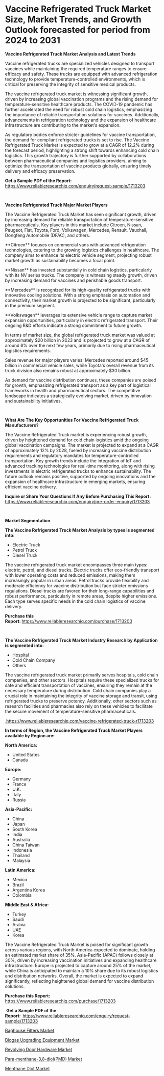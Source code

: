 <p><h1>Vaccine Refrigerated Truck Market Size, Market Trends, and Growth Outlook forecasted for period from 2024 to 2031</h1></p><p><strong>Vaccine Refrigerated Truck Market Analysis and Latest Trends</strong></p>
<p><p>Vaccine refrigerated trucks are specialized vehicles designed to transport vaccines while maintaining the required temperature ranges to ensure efficacy and safety. These trucks are equipped with advanced refrigeration technology to provide temperature-controlled environments, which is critical for preserving the integrity of sensitive medical products.</p><p>The vaccine refrigerated truck market is witnessing significant growth, driven by increasing global vaccination programs and the rising demand for temperature-sensitive healthcare products. The COVID-19 pandemic has further accelerated the need for robust cold chain logistics, emphasizing the importance of reliable transportation solutions for vaccines. Additionally, advancements in refrigeration technology and the expansion of healthcare infrastructure are contributing to the market's expansion.</p><p>As regulatory bodies enforce stricter guidelines for vaccine transportation, the demand for compliant refrigerated trucks is set to rise. The Vaccine Refrigerated Truck Market is expected to grow at a CAGR of 12.2% during the forecast period, highlighting a strong shift towards enhancing cold chain logistics. This growth trajectory is further supported by collaborations between pharmaceutical companies and logistics providers, aiming to optimize the transportation of vaccine products globally, ensuring timely delivery and efficacy preservation.</p></p>
<p><strong>Get a Sample PDF of the Report:&nbsp;</strong> <a href="https://www.reliableresearchiq.com/enquiry/request-sample/1713203?utm_campaign=1554&utm_medium=2&utm_source=Github&utm_content=ia&utm_term=22102024&utm_id=vaccine-refrigerated-truck">https://www.reliableresearchiq.com/enquiry/request-sample/1713203</a></p>
<p>&nbsp;</p>
<p><strong>Vaccine Refrigerated Truck Major Market Players</strong></p>
<p><p>The Vaccine Refrigerated Truck Market has seen significant growth, driven by increasing demand for reliable transportation of temperature-sensitive pharmaceuticals. Key players in this market include Citroen, Nissan, Peugeot, Fiat, Toyota, Ford, Volkswagen, Mercedes, Renault, Vauxhall, Dongfeng Automobile (DFAC), and others. </p><p>**Citroen** focuses on commercial vans with advanced refrigeration technologies, catering to the growing logistics challenges in healthcare. The company aims to enhance its electric vehicle segment, projecting robust market growth as sustainability becomes a focal point.</p><p>**Nissan** has invested substantially in cold chain logistics, particularly with its NV series trucks. The company is witnessing steady growth, driven by increasing demand for vaccines and perishable goods transport.</p><p>**Mercedes** is recognized for its high-quality refrigerated trucks with innovative cooling solutions. With a strong emphasis on automation and connectivity, their market growth is projected to be significant, particularly in the premium segment.</p><p>**Volkswagen** leverages its extensive vehicle range to capture market expansion opportunities, particularly in electric refrigerated transport. Their ongoing R&D efforts indicate a strong commitment to future growth.</p><p>In terms of market size, the global refrigerated truck market was valued at approximately $20 billion in 2023 and is projected to grow at a CAGR of around 6% over the next few years, primarily due to rising pharmaceutical logistics requirements.</p><p>Sales revenue for major players varies: Mercedes reported around $45 billion in commercial vehicle sales, while Toyota's overall revenue from its truck division also remains robust at approximately $30 billion. </p><p>As demand for vaccine distribution continues, these companies are poised for growth, emphasizing refrigerated transport as a key part of logistical frameworks in health and pharmaceutical sectors. The competitive landscape indicates a strategically evolving market, driven by innovation and sustainability initiatives.</p></p>
<p>&nbsp;</p>
<p><strong>What Are The Key Opportunities For Vaccine Refrigerated Truck Manufacturers?</strong></p>
<p><p>The Vaccine Refrigerated Truck market is experiencing robust growth, driven by heightened demand for cold chain logistics amid the ongoing global vaccination campaigns. The market is projected to expand at a CAGR of approximately 12% by 2028, fueled by increasing vaccine distribution requirements and regulatory mandates for temperature-controlled transportation. Key growth trends include the integration of IoT and advanced tracking technologies for real-time monitoring, along with rising investments in electric refrigerated trucks to enhance sustainability. The future outlook remains positive, supported by ongoing innovations and the expansion of healthcare infrastructure in emerging markets, ensuring efficient vaccine delivery.</p></p>
<p><strong>Inquire or Share Your Questions If Any Before Purchasing This Report:</strong> <a href="https://www.reliableresearchiq.com/enquiry/pre-order-enquiry/1713203?utm_campaign=1554&utm_medium=2&utm_source=Github&utm_content=ia&utm_term=22102024&utm_id=vaccine-refrigerated-truck">https://www.reliableresearchiq.com/enquiry/pre-order-enquiry/1713203</a></p>
<p>&nbsp;</p>
<p><strong>Market Segmentation</strong></p>
<p><strong>The Vaccine Refrigerated Truck Market Analysis by types is segmented into:</strong></p>
<p><ul><li>Electric Truck</li><li>Petrol Truck</li><li>Diesel Truck</li></ul></p>
<p><p>The vaccine refrigerated truck market encompasses three main types: electric, petrol, and diesel trucks. Electric trucks offer eco-friendly transport with lower operating costs and reduced emissions, making them increasingly popular in urban areas. Petrol trucks provide flexibility and moderate efficiency for vaccine distribution but face stricter emissions regulations. Diesel trucks are favored for their long-range capabilities and robust performance, particularly in remote areas, despite higher emissions. Each type serves specific needs in the cold chain logistics of vaccine delivery.</p></p>
<p><strong>Purchase this Report:&nbsp;</strong><a href="https://www.reliableresearchiq.com/purchase/1713203?utm_campaign=1554&utm_medium=2&utm_source=Github&utm_content=ia&utm_term=22102024&utm_id=vaccine-refrigerated-truck">https://www.reliableresearchiq.com/purchase/1713203</a></p>
<p>&nbsp;</p>
<p><strong>The Vaccine Refrigerated Truck Market Industry Research by Application is segmented into:</strong></p>
<p><ul><li>Hospital</li><li>Cold Chain Company</li><li>Others</li></ul></p>
<p><p>The vaccine refrigerated truck market primarily serves hospitals, cold chain companies, and other sectors. Hospitals require these specialized trucks for safe and efficient transportation of vaccines, ensuring they remain at the necessary temperature during distribution. Cold chain companies play a crucial role in maintaining the integrity of vaccine storage and transit, using refrigerated trucks to preserve potency. Additionally, other sectors such as research facilities and pharmacies also rely on these vehicles to facilitate the secure movement of temperature-sensitive pharmaceuticals.</p></p>
<p><a href="https://www.reliableresearchiq.com/vaccine-refrigerated-truck-r1713203?utm_campaign=1554&utm_medium=2&utm_source=Github&utm_content=ia&utm_term=22102024&utm_id=vaccine-refrigerated-truck">&nbsp;https://www.reliableresearchiq.com/vaccine-refrigerated-truck-r1713203</a></p>
<p><strong>In terms of Region, the Vaccine Refrigerated Truck Market Players available by Region are:</strong></p>
<p>
    <p> <strong> North America: </strong>
        <ul>
            <li>United States</li>
            <li>Canada</li>
        </ul>
        </p> 
    <p> <strong> Europe: </strong>
        <ul>
            <li>Germany</li>
            <li>France</li>
            <li>U.K.</li>
            <li>Italy</li>
            <li>Russia</li>
        </ul>
        </p> 
    <p> <strong> Asia-Pacific: </strong>
        <ul>
            <li>China</li>
            <li>Japan</li>
            <li>South Korea</li>
            <li>India</li>
            <li>Australia</li>
            <li>China Taiwan</li>
            <li>Indonesia</li>
            <li>Thailand</li>
            <li>Malaysia</li>
        </ul>
        </p> 
    <p> <strong> Latin America: </strong>
        <ul>
            <li>Mexico</li>
            <li>Brazil</li>
            <li>Argentina Korea</li>
            <li>Colombia</li>
        </ul>
        </p> 
    <p> <strong> Middle East & Africa: </strong>
        <ul>
            <li>Turkey</li>
            <li>Saudi</li>
            <li>Arabia</li>
            <li>UAE</li>
            <li>Korea</li>
        </ul>
    </p>
    </p>
<p><p>The Vaccine Refrigerated Truck Market is poised for significant growth across various regions, with North America expected to dominate, holding an estimated market share of 35%. Asia-Pacific (APAC) follows closely at 30%, driven by increasing vaccination initiatives and expanding healthcare infrastructure. Europe is projected to capture around 25% of the market, while China is anticipated to maintain a 10% share due to its robust logistics and distribution networks. Overall, the market is expected to expand significantly, reflecting heightened global demand for vaccine distribution solutions.</p></p>
<p><strong>Purchase this Report: </strong><a href="https://www.reliableresearchiq.com/purchase/1713203?utm_campaign=1554&utm_medium=2&utm_source=Github&utm_content=ia&utm_term=22102024&utm_id=vaccine-refrigerated-truck">https://www.reliableresearchiq.com/purchase/1713203</a></p>
<p>&nbsp;<strong>Get a Sample PDF of the Report:&nbsp;&nbsp;</strong><a href="https://www.reliableresearchiq.com/enquiry/request-sample/1713203?utm_campaign=1554&utm_medium=2&utm_source=Github&utm_content=ia&utm_term=22102024&utm_id=vaccine-refrigerated-truck">https://www.reliableresearchiq.com/enquiry/request-sample/1713203</a></p>
<p><strong></strong></p>
<p><p><a href="https://issuu.com/reportprime-2/docs/baghouse-filters-market-size-2030.p_3255d713c54b4c?utm_campaign=1554&utm_medium=2&utm_source=Github&utm_content=ia&utm_term=22102024&utm_id=vaccine-refrigerated-truck">Baghouse Filters Market</a></p><p><a href="https://issuu.com/reportprime-2/docs/biogas-upgrading-equipment-market-s_9a6f7022827c4c?utm_campaign=1554&utm_medium=2&utm_source=Github&utm_content=ia&utm_term=22102024&utm_id=vaccine-refrigerated-truck">Biogas Upgrading Equipment Market</a></p><p><a href="https://www.linkedin.com/pulse/revolving-door-hardware-market-research-report-forecast-3d74c?utm_campaign=1554&utm_medium=2&utm_source=Github&utm_content=ia&utm_term=22102024&utm_id=vaccine-refrigerated-truck">Revolving Door Hardware Market</a></p><p><a href="https://github.com/seemagartingsvo/Market-Research-Report-List-1/blob/main/para-menthane-38-diolpmd-market.md?utm_campaign=1554&utm_medium=2&utm_source=Github&utm_content=ia&utm_term=22102024&utm_id=vaccine-refrigerated-truck">Para-menthane-3,8-diol(PMD) Market</a></p><p><a href="https://github.com/dave2as/Market-Research-Report-List-1/blob/main/menthane-diol-market.md?utm_campaign=1554&utm_medium=2&utm_source=Github&utm_content=ia&utm_term=22102024&utm_id=vaccine-refrigerated-truck">Menthane Diol Market</a></p></p>